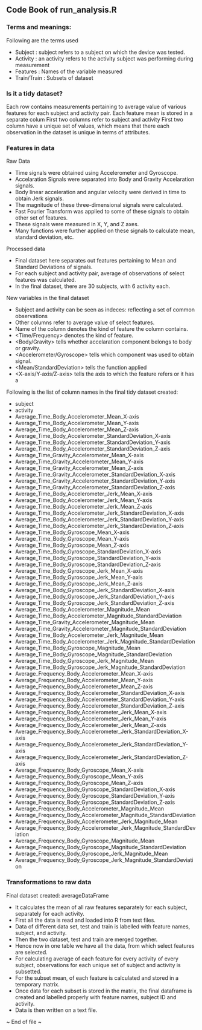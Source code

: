 ## Code Book of run_analysis.R

### Terms and meanings:

Following are the terms used
* Subject : subject refers to a subject on which the device was tested.
* Activity : an activity refers to the activity subject was performing during measurement
* Features : Names of the variable measured
* Train/Train : Subsets of dataset

### Is it a tidy dataset?

Each row contains measurements pertaining to average value of various features for each subject and activity pair.
Each feature mean is stored in a separate colum
First two columns refer to subject and activity
First two column have a unique set of values, which means that there each observation in the dataset is unique in terms of attributes. 

### Features in data

Raw Data
* Time signals were obtained using Accelerometer and Gyroscope.
* Accelaration Signals were separated into Body and Gravity Accelaration signals.
* Body linear acceleration and angular velocity were derived in time to obtain Jerk signals.
* The magnitude of these three-dimensional signals were calculated.
* Fast Fourier Transform was applied to some of these signals to obtain other set of features.
* These signals were measured in X, Y, and Z axes.
* Many functions were further applied on these signals to calculate mean, standard deviation, etc.

Processed data
* Final dataset here separates out features pertaining to Mean and Standard Deviations of signals.
* For each subject and activity pair, average of observations of select features was calculated.
* In the final dataset, there are 30 subjects, with 6 activity each.

New variables in the final dataset
* Subject and activity can be seen as indeces: reflecting a set of common observations
* Other columns refer to average value of select features.
* Name of the column denotes the kind of feature the column contains. 
* <Time/Frequency> denotes the kind of feature.
* <Body/Gravity> tells whether accelaration component belongs to body or gravity.
* <Accelerometer/Gyroscope> tells which component was used to obtain signal.
* <Mean/StandardDeviation> tells the function applied
* <X-axis/Y-axis/Z-axis> tells the axis to which the feature refers or it has a <Magnitude>

Following is the list of column names in the final tidy dataset created:

* subject
* activity
* Average_Time_Body_Accelerometer_Mean_X-axis
* Average_Time_Body_Accelerometer_Mean_Y-axis
* Average_Time_Body_Accelerometer_Mean_Z-axis
* Average_Time_Body_Accelerometer_StandardDeviation_X-axis
* Average_Time_Body_Accelerometer_StandardDeviation_Y-axis
* Average_Time_Body_Accelerometer_StandardDeviation_Z-axis
* Average_Time_Gravity_Accelerometer_Mean_X-axis
* Average_Time_Gravity_Accelerometer_Mean_Y-axis
* Average_Time_Gravity_Accelerometer_Mean_Z-axis
* Average_Time_Gravity_Accelerometer_StandardDeviation_X-axis
* Average_Time_Gravity_Accelerometer_StandardDeviation_Y-axis
* Average_Time_Gravity_Accelerometer_StandardDeviation_Z-axis
* Average_Time_Body_Accelerometer_Jerk_Mean_X-axis
* Average_Time_Body_Accelerometer_Jerk_Mean_Y-axis
* Average_Time_Body_Accelerometer_Jerk_Mean_Z-axis
* Average_Time_Body_Accelerometer_Jerk_StandardDeviation_X-axis
* Average_Time_Body_Accelerometer_Jerk_StandardDeviation_Y-axis
* Average_Time_Body_Accelerometer_Jerk_StandardDeviation_Z-axis
* Average_Time_Body_Gyroscope_Mean_X-axis
* Average_Time_Body_Gyroscope_Mean_Y-axis
* Average_Time_Body_Gyroscope_Mean_Z-axis
* Average_Time_Body_Gyroscope_StandardDeviation_X-axis
* Average_Time_Body_Gyroscope_StandardDeviation_Y-axis
* Average_Time_Body_Gyroscope_StandardDeviation_Z-axis
* Average_Time_Body_Gyroscope_Jerk_Mean_X-axis
* Average_Time_Body_Gyroscope_Jerk_Mean_Y-axis
* Average_Time_Body_Gyroscope_Jerk_Mean_Z-axis
* Average_Time_Body_Gyroscope_Jerk_StandardDeviation_X-axis
* Average_Time_Body_Gyroscope_Jerk_StandardDeviation_Y-axis
* Average_Time_Body_Gyroscope_Jerk_StandardDeviation_Z-axis
* Average_Time_Body_Accelerometer_Magnitude_Mean
* Average_Time_Body_Accelerometer_Magnitude_StandardDeviation
* Average_Time_Gravity_Accelerometer_Magnitude_Mean
* Average_Time_Gravity_Accelerometer_Magnitude_StandardDeviation
* Average_Time_Body_Accelerometer_Jerk_Magnitude_Mean
* Average_Time_Body_Accelerometer_Jerk_Magnitude_StandardDeviation
* Average_Time_Body_Gyroscope_Magnitude_Mean
* Average_Time_Body_Gyroscope_Magnitude_StandardDeviation
* Average_Time_Body_Gyroscope_Jerk_Magnitude_Mean
* Average_Time_Body_Gyroscope_Jerk_Magnitude_StandardDeviation
* Average_Frequency_Body_Accelerometer_Mean_X-axis
* Average_Frequency_Body_Accelerometer_Mean_Y-axis
* Average_Frequency_Body_Accelerometer_Mean_Z-axis
* Average_Frequency_Body_Accelerometer_StandardDeviation_X-axis
* Average_Frequency_Body_Accelerometer_StandardDeviation_Y-axis
* Average_Frequency_Body_Accelerometer_StandardDeviation_Z-axis
* Average_Frequency_Body_Accelerometer_Jerk_Mean_X-axis
* Average_Frequency_Body_Accelerometer_Jerk_Mean_Y-axis
* Average_Frequency_Body_Accelerometer_Jerk_Mean_Z-axis
* Average_Frequency_Body_Accelerometer_Jerk_StandardDeviation_X-axis
* Average_Frequency_Body_Accelerometer_Jerk_StandardDeviation_Y-axis
* Average_Frequency_Body_Accelerometer_Jerk_StandardDeviation_Z-axis
* Average_Frequency_Body_Gyroscope_Mean_X-axis
* Average_Frequency_Body_Gyroscope_Mean_Y-axis
* Average_Frequency_Body_Gyroscope_Mean_Z-axis
* Average_Frequency_Body_Gyroscope_StandardDeviation_X-axis
* Average_Frequency_Body_Gyroscope_StandardDeviation_Y-axis
* Average_Frequency_Body_Gyroscope_StandardDeviation_Z-axis
* Average_Frequency_Body_Accelerometer_Magnitude_Mean
* Average_Frequency_Body_Accelerometer_Magnitude_StandardDeviation
* Average_Frequency_Body_Accelerometer_Jerk_Magnitude_Mean
* Average_Frequency_Body_Accelerometer_Jerk_Magnitude_StandardDeviation
* Average_Frequency_Body_Gyroscope_Magnitude_Mean
* Average_Frequency_Body_Gyroscope_Magnitude_StandardDeviation
* Average_Frequency_Body_Gyroscope_Jerk_Magnitude_Mean
* Average_Frequency_Body_Gyroscope_Jerk_Magnitude_StandardDeviation


### Transformations to raw data

Final dataset created: averageDataFrame
* It calculates the mean of all raw features separately for each subject, separately for each activity.
* First all the data is read and loaded into R from text files.
* Data of different data set, test and train is labelled with feature names, subject, and activity.
* Then the two dataset, test and train are merged together.
* Hence now in one table we have all the data, from which select features are selected.
* For calculating average of each feature for every activity of every subject, observations for each unique set of subject and activity is subsetted.
* For the subset mean, of each feature is calculated and stored in a temporary matrix.
* Once data for each subset is stored in the matrix, the final dataframe is created and labelled properly with feature names, subject ID and activity.
* Data is then written on a text file.

~ End of file ~
